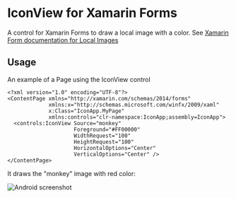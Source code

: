 IconView for Xamarin Forms
===================

A control for Xamarin Forms to draw a local image with a color.
See [Xamarin Form documentation for Local Images](http://developer.xamarin.com/guides/cross-platform/xamarin-forms/working-with/images/#Local_Images) 

Usage
-------

An example of a Page using the IconView control

    <?xml version="1.0" encoding="UTF-8"?>
    <ContentPage xmlns="http://xamarin.com/schemas/2014/forms"
                 xmlns:x="http://schemas.microsoft.com/winfx/2009/xaml"
                 x:Class="IconApp.MyPage"
                 xmlns:controls="clr-namespace:IconApp;assembly=IconApp">
      <controls:IconView Source="monkey"
                         Foreground="#FF00000"
                         WidthRequest="100"
                         HeightRequest="100"
                         HorizontalOptions="Center"
                         VerticalOptions="Center" />
    </ContentPage>

It draws the "monkey" image with red color:

![Android screenshot](s.png)


